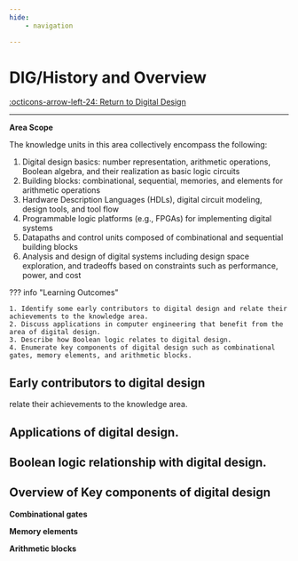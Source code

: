 ```yaml
---
hide:
    - navigation 

---
```


# DIG/History and Overview

[:octicons-arrow-left-24: Return to Digital Design](/Knowledge-Notebook/Discrete-Structures/)

---

**Area Scope**

The knowledge units in this area collectively encompass the following:

1. Digital design basics: number representation, arithmetic operations, Boolean algebra, and their realization as basic logic circuits
2. Building blocks: combinational, sequential, memories, and elements for arithmetic operations
3. Hardware Description Languages (HDLs), digital circuit modeling, design tools, and tool flow
4. Programmable logic platforms (e.g., FPGAs) for implementing digital systems
5. Datapaths and control units composed of combinational and sequential building blocks
6. Analysis and design of digital systems including design space exploration, and tradeoffs based on constraints such as performance, power, and cost

??? info "Learning Outcomes"

    1. Identify some early contributors to digital design and relate their achievements to the knowledge area.
    2. Discuss applications in computer engineering that benefit from the area of digital design.
    3. Describe how Boolean logic relates to digital design.
    4. Enumerate key components of digital design such as combinational gates, memory elements, and arithmetic blocks.

## Early contributors to digital design

relate their achievements to the knowledge area.

## Applications of digital design.

## Boolean logic relationship with digital design.

## Overview of Key components of digital design 

**Combinational gates**

**Memory elements**

**Arithmetic blocks**
